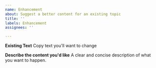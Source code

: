 ```yaml
---
name: Enhancement
about: Suggest a better content for an existing topic
title: ''
labels: Enhancement
assignees: ''

---
```


**Existing Text**
Copy text you'll want to change

**Describe the content you'd like**
A clear and concise description of what you want to happen.
